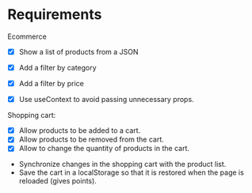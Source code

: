 # Requirements

Ecommerce

- [x] Show a list of products from a JSON
- [x] Add a filter by category
- [x] Add a filter by price

- [x] Use useContext to avoid passing unnecessary props.

Shopping cart:

- [x] Allow products to be added to a cart.
- [x] Allow products to be removed from the cart.
- [x] Allow to change the quantity of products in the cart.
-  Synchronize changes in the shopping cart with the product list.
-  Save the cart in a localStorage so that it is restored when the page is reloaded (gives points).